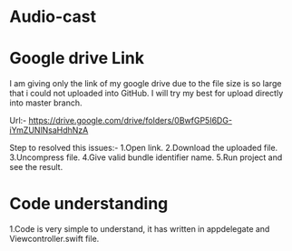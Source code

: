 # Audio-cast

# Google drive Link
I am giving only the link of my google drive due to the file size is so large that i could not uploaded into GitHub.
I will try my best for upload directly into master branch.

Url:- https://drive.google.com/drive/folders/0BwfGP5I6DG-iYmZUNlNsaHdhNzA

Step to resolved this issues:- 
1.Open link.
2.Download the uploaded file.
3.Uncompress file.
4.Give valid bundle identifier name.
5.Run project and see the result.


# Code understanding 
1.Code is very simple to understand, it has written in appdelegate and Viewcontroller.swift file.
